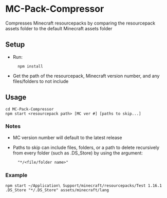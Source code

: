 # MC-Pack-Compressor

Compresses Minecraft resourcepacks by comparing the resourcepack assets folder to the default Minecraft assets folder

## Setup

- Run:

        npm install

- Get the path of the resourcepack, Minecraft version number, and any files/folders to not include

## Usage

    cd MC-Pack-Compressor
    npm start <resourcepack path> [MC ver #] [paths to skip...]

### Notes

- MC version number will default to the latest release
- Paths to skip can include files, folders, or a path to delete recursively from every folder (such as .DS_Store) by using the argument:

        "*/<file/folder name>"
        
### Example

    npm start ~/Application\ Support/minecraft/resourcepacks/Test 1.16.1 .DS_Store "*/.DS_Store" assets/minecraft/lang
